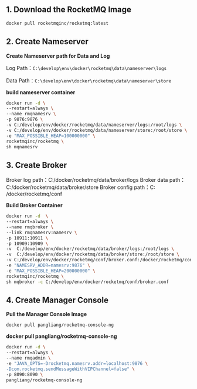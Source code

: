 ## 1. Download the RocketMQ Image
```bash
docker pull rocketmqinc/rocketmq:latest
```

## 2. Create Nameserver

**Create Nameserver path for Data and Log**

Log Path：`C:\develop\env\docker\rocketmq\data\nameserver\logs`

Data Path：`C:\develop\env\docker\rocketmq\data\nameserver\store`

**build nameserver container**

```bash
docker run -d \
--restart=always \
--name rmqnamesrv \
-p 9876:9876 \
-v C:/develop/env/docker/rocketmq/data/nameserver/logs:/root/logs \
-v C:/develop/env/docker/rocketmq/data/nameserver/store:/root/store \
-e "MAX_POSSIBLE_HEAP=100000000" \
rocketmqinc/rocketmq \
sh mqnamesrv 
```


## 3. Create Broker

Broker log path：C:/docker/rocketmq/data/broker/logs
Broker data path：C:/docker/rocketmq/data/broker/store
Broker config path：C: /docker/rocketmq/conf

**Build Broker Container**

```bash
docker run -d  \
--restart=always \
--name rmqbroker \
--link rmqnamesrv:namesrv \
-p 10911:10911 \
-p 10909:10909 \
-v  C:/develop/env/docker/rocketmq/data/broker/logs:/root/logs \
-v  C:/develop/env/docker/rocketmq/data/broker/store:/root/store \
-v C:/develop/env/docker/rocketmq/conf/broker.conf:/docker/rocketmq/conf/broker.conf \
-e "NAMESRV_ADDR=namesrv:9876" \
-e "MAX_POSSIBLE_HEAP=200000000" \
rocketmqinc/rocketmq \
sh mqbroker -c C:/develop/env/docker/rocketmq/conf/broker.conf
```

## 4. Create Manager Console

**Pull the Manager Console Image**
```bash
docker pull pangliang/rocketmq-console-ng
```

**docker pull pangliang/rocketmq-console-ng**

```bash
docker run -d \
--restart=always \
--name rmqadmin \
-e "JAVA_OPTS=-Drocketmq.namesrv.addr=localhost:9876 \
-Dcom.rocketmq.sendMessageWithVIPChannel=false" \
-p 8090:8090 \
pangliang/rocketmq-console-ng
```
